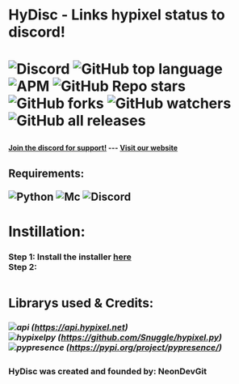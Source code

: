 <h1>HyDisc - Links hypixel status to discord!<h1/>

![Discord](https://img.shields.io/discord/952753366625316934?color=blue&label=Discord&logo=discord&logoColor=blue) ![GitHub top language](https://img.shields.io/github/languages/top/NeonBladeGit/HyDisc?color=red&label=100%25%20Python&logo=Python&logoColor=red) ![APM](https://img.shields.io/apm/l/vim-mode) ![GitHub Repo stars](https://img.shields.io/github/stars/NeonDevGit/HyDisc?color=yellow&label=Git%20Stars&logo=star&logoColor=yellow&style=plastic) ![GitHub forks](https://img.shields.io/github/forks/NeonDevGit/HyDisc?style=plastic) ![GitHub watchers](https://img.shields.io/github/watchers/NeonDevGit/HyDisc?label=Watchers&style=plastic) ![GitHub all releases](https://img.shields.io/github/downloads/NeonDevGit/HyDisc/total?color=green&label=Downloads&style=plastic) <h4><a href="discord.gg/">Join the discord for support!</a> --- <a href="hydisc.tk">Visit our website<a/>

<h2>Requirements:

![Python](https://img.shields.io/badge/Python-3-red) ![Mc](https://img.shields.io/badge/Minecraft-account-yellowgreen) ![Discord](https://img.shields.io/badge/Discord-account-blue)
<br>

<h1>Instillation:
<h3>Step 1: Install the installer <a href="github.com">here<a/><br>
Step 2: 

<h1/>

<h2>Librarys used & Credits:<h5>

![api](https://img.shields.io/badge/Using-hypixel%20api-yellow) (https://api.hypixel.net) <br>
![hypixelpy](https://img.shields.io/badge/Using-hypixel.py-yellow) (https://github.com/Snuggle/hypixel.py) <br>
![pypresence](https://img.shields.io/badge/Using-pypresence-red) (https://pypi.org/project/pypresence/) <br>
<h4>HyDisc was created and founded by: NeonDevGit
